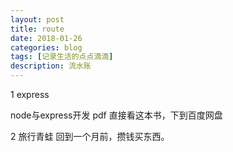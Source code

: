```yaml
---
layout: post
title: route
date: 2018-01-26
categories: blog
tags: [记录生活的点点滴滴]
description: 流水账
---
```


1 express 

node与express开发 pdf 直接看这本书，下到百度网盘

2 旅行青蛙 回到一个月前，攒钱买东西。

